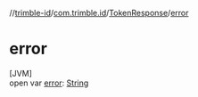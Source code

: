 //[trimble-id](../../../index.md)/[com.trimble.id](../index.md)/[TokenResponse](index.md)/[error](error.md)

# error

[JVM]\
open var [error](error.md): [String](https://docs.oracle.com/javase/8/docs/api/java/lang/String.html)
